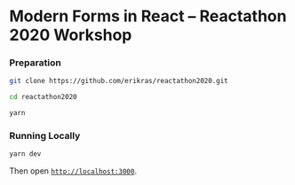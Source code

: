 # Modern Forms in React – Reactathon 2020 Workshop

### Preparation

```bash
git clone https://github.com/erikras/reactathon2020.git

cd reactathon2020

yarn
```

### Running Locally

```bash
yarn dev
```

Then open [`http://localhost:3000`](http://localhost:3000).
